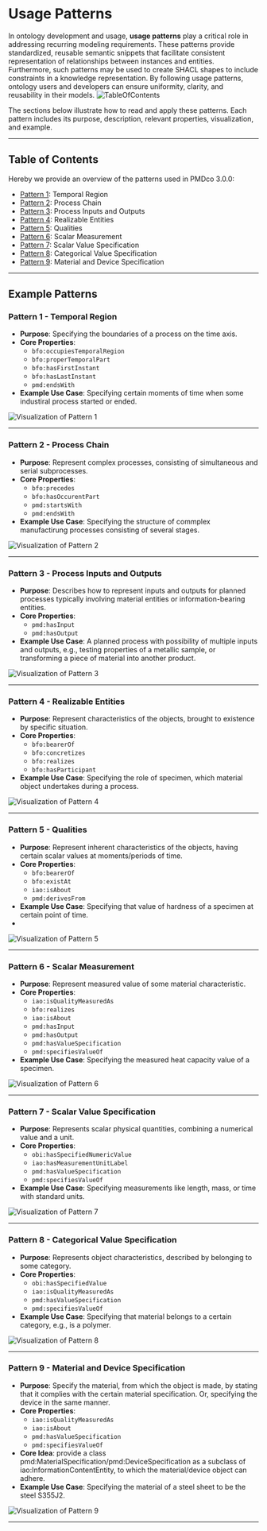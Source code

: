 # Usage Patterns

In ontology development and usage, **usage patterns** play a critical role in addressing recurring modeling requirements. These patterns provide standardized, reusable semantic snippets that facilitate consistent representation of relationships between instances and entities. Furthermore, such patterns may be used to create SHACL shapes to include constraints in a knowledge representation. By following usage patterns, ontology users and developers can ensure uniformity, clarity, and reusability in their models.
![TableOfContents](https://github.com/user-attachments/assets/3510fa58-9774-4d04-a466-6a6bf7f2ddcd)

The sections below illustrate how to read and apply these patterns. Each pattern includes its purpose, description, relevant properties, visualization, and example.

---

## Table of Contents
Hereby we provide an overview of the patterns used in PMDco 3.0.0:
- [Pattern 1](#Pattern-1---Temporal-Region): Temporal Region
- [Pattern 2](#Pattern-2---Process-Chain): Process Chain
- [Pattern 3](#Pattern-3---Process-Inputs-and-Outputs): Process Inputs and Outputs
- [Pattern 4](#Pattern-4---Realizable-Entities): Realizable Entities
- [Pattern 5](#Pattern-5---Qualities): Qualities
- [Pattern 6](#Pattern-6---Scalar-Measurement): Scalar Measurement
- [Pattern 7](#Pattern-7---Scalar-Value-Specification): Scalar Value Specification
- [Pattern 8](#Pattern-8---Categorical-Value-Specification): Categorical Value Specification
- [Pattern 9](#Pattern-9---Material-and-Device-Specification): Material and Device Specification

---

## Example Patterns

### Pattern 1 - Temporal Region

- **Purpose**: Specifying the boundaries of a process on the time axis. 
- **Core Properties**: 
  - `bfo:occupiesTemporalRegion` 
  - `bfo:properTemporalPart`
  - `bfo:hasFirstInstant`
  - `bfo:hasLastInstant`
  - `pmd:endsWith`
- **Example Use Case**: Specifying certain moments of time when some industiral process started or ended. 

![Visualization of Pattern 1](https://github.com/user-attachments/assets/2bee33e5-c7ba-46ef-85ca-c4fccf7c19f5)

---

### Pattern 2 - Process Chain

- **Purpose**: Represent complex processes, consisting of simultaneous and serial subprocesses. 
- **Core Properties**: 
  - `bfo:precedes` 
  - `bfo:hasOccurentPart`
  - `pmd:startsWith`
  - `pmd:endsWith`
- **Example Use Case**: Specifying the structure of commplex manufactirung processes consisting of several stages.

![Visualization of Pattern 2](https://github.com/user-attachments/assets/01c1f41f-52ad-4789-8d49-40006485852c)

---

### Pattern 3 - Process Inputs and Outputs

- **Purpose**: Describes how to represent inputs and outputs for planned processes typically involving material entities or information-bearing entities.
- **Core Properties**: 
  - `pmd:hasInput` 
  - `pmd:hasOutput`
- **Example Use Case**: A planned process with possibility of multiple inputs and outputs, e.g., testing properties of a metallic sample, or transforming a piece of material into another product.

  
![Visualization of Pattern 3](https://github.com/user-attachments/assets/8a27fe19-dd1e-4542-a4d7-5c22a62e3ff8)

---

### Pattern 4 - Realizable Entities

- **Purpose**: Represent characteristics of the objects, brought to existence by specific situation.
- **Core Properties**: 
  - `bfo:bearerOf` 
  - `bfo:concretizes`
  - `bfo:realizes`
  - `bfo:hasParticipant`
- **Example Use Case**: Specifying the role of specimen, which material object undertakes during a process. 
  
![Visualization of Pattern 4](https://github.com/user-attachments/assets/ea1dc484-19ab-4696-85d7-6779aa93d756)

---

### Pattern 5 - Qualities

- **Purpose**: Represent inherent characteristics of the objects, having certain scalar values at moments/periods of time.
- **Core Properties**: 
  - `bfo:bearerOf` 
  - `bfo:existAt`
  - `iao:isAbout`
  - `pmd:derivesFrom`
- **Example Use Case**: Specifying that value of hardness of a specimen at certain point of time.
- 
![Visualization of Pattern 5](https://github.com/user-attachments/assets/bf33523f-6e30-474e-886d-226c9d0e3738)

---

### Pattern 6 - Scalar Measurement

- **Purpose**: Represent measured value of some material characteristic. 
- **Core Properties**: 
  - `iao:isQualityMeasuredAs` 
  - `bfo:realizes`
  - `iao:isAbout`
  - `pmd:hasInput`
  - `pmd:hasOutput`
  - `pmd:hasValueSpecification`
  - `pmd:specifiesValueOf`
- **Example Use Case**: Specifying the measured heat capacity value of a specimen.

![Visualization of Pattern 6](https://github.com/user-attachments/assets/674f71cd-f712-4f09-ae72-85650946bc25)

---

### Pattern 7 - Scalar Value Specification

- **Purpose**: Represents scalar physical quantities, combining a numerical value and a unit.
- **Core Properties**: 
  - `obi:hasSpecifiedNumericValue`
  - `iao:hasMeasurementUnitLabel`
  - `pmd:hasValueSpecification`
  - `pmd:specifiesValueOf`
- **Example Use Case**: Specifying measurements like length, mass, or time with standard units.

![Visualization of Pattern 7](https://github.com/user-attachments/assets/f3f1e93c-cba1-4c7c-8862-27566a4f04e0)

---

### Pattern 8 - Categorical Value Specification

- **Purpose**: Represents object characteristics, described by belonging to some category.
- **Core Properties**: 
  - `obi:hasSpecifiedValue`
  - `iao:isQualityMeasuredAs`
  - `pmd:hasValueSpecification`
  - `pmd:specifiesValueOf`
- **Example Use Case**: Specifying that material belongs to a certain category, e.g., is a polymer.
  
![Visualization of Pattern 8](https://github.com/user-attachments/assets/2a726fcf-e07a-496b-a50e-520705a273d6)

---
### Pattern 9 - Material and Device Specification

- **Purpose**: Specify the material, from which the object is made, by stating that it complies with the certain material specification. Or, specifying the device in the same manner.
- **Core Properties**: 
  - `iao:isQualityMeasuredAs`
  - `iao:isAbout`
  - `pmd:hasValueSpecification`
  - `pmd:specifiesValueOf`
- **Core Idea**: provide a class pmd:MaterialSpecification/pmd:DeviceSpecification as a subclass of iao:InformationContentEntity, to which the material/device object can adhere.
- **Example Use Case**: Specifying the material of a steel sheet to be the steel S355J2.

![Visualization of Pattern 9](https://github.com/user-attachments/assets/2bd208c7-5a29-4270-a10b-d63542ee97ce)


---
